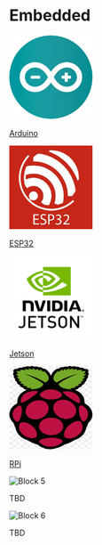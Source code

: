# Embedded



<div class="grid-container">
    <div class="grid-item">
        <a href="arduino">
            <img src="images/arduino.png"  width="150" height="150">
            <p>Arduino</p>
        </a>
    </div>
    <div class="grid-item">
        <a href="ESP32">
            <img src="images/esp32.png"  width="150" height="150">
            <p>ESP32</p>
        </a>
    </div>
    <div class="grid-item">
        <a href="Jetson">
            <img src="images/nvidia_jetson.png"  width="150" height="150">
            <p>Jetson</p>
        </a>
    </div>
    <div class="grid-item">
         <a href="RPI">
            <img src="images/rpi.png"  width="150" height="150">
            <p>RPi</p>
        </a>
    </div>
    <div class="grid-item">
        <img src="images/block5.png" alt="Block 5">
        <p>TBD</p>
    </div>
    <div class="grid-item">
        <img src="images/block6.png" alt="Block 6">
        <p>TBD</p>
    </div>
</div>